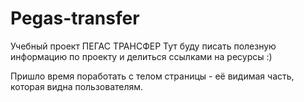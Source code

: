 # Pegas-transfer

 Учебный проект ПЕГАС ТРАНСФЕР
 Тут буду писать полезную информацию по проекту и делиться ссылками на ресурсы :)

Пришло время поработать с телом страницы - её видимая часть, которая видна пользователям.
